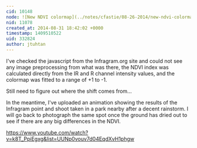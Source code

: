 ```yaml
---
cid: 10148
node: ![New NDVI colormap](../notes/cfastie/08-26-2014/new-ndvi-colormap)
nid: 11078
created_at: 2014-08-31 18:42:02 +0000
timestamp: 1409510522
uid: 332824
author: jtuhtan
---
```


I've checked the javascript from the Infragram.org site and could not see any image preprocessing from what was there, the NDVI index was calculated directly from the IR and R channel intensity values, and the colormap was fitted to a range of +1 to -1. 

Still need to figure out where the shift comes from...

In the meantime, I've uploaded an animation showing the results of the Infragram point and shoot taken in a park nearby after a decent rainstorm. I will go back to photograph the same spot once the ground has dried out to see if there are any big differences in the NDVI.

https://www.youtube.com/watch?v=k8T_PpiEgxg&list=UUNp0vouv7d04EqdXvH1phgw